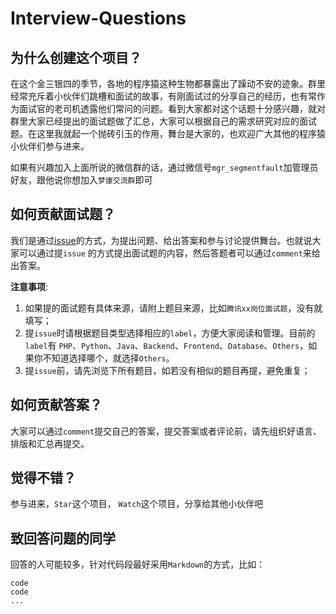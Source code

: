 # Interview-Questions

## 为什么创建这个项目？

在这个金三银四的季节，各地的程序猿这种生物都暴露出了躁动不安的迹象。群里经常充斥着小伙伴们跳槽和面试的故事，有刚面试过的分享自己的经历，也有常作为面试官的老司机透露他们常问的问题。看到大家都对这个话题十分感兴趣，就对群里大家已经提出的面试题做了汇总，大家可以根据自己的需求研究对应的面试题。在这里我就起一个抛砖引玉的作用，舞台是大家的，也欢迎广大其他的程序猿小伙伴们参与进来。

如果有兴趣加入上面所说的微信群的话，通过微信号`mgr_segmentfault`加管理员好友，跟他说你想加入`梦康交流群`即可



## 如何贡献面试题？

我们是通过[issue][1]的方式，为提出问题、给出答案和参与讨论提供舞台。也就说大家可以通过提`issue`
的方式提出面试题的内容，然后答题者可以通过`comment`来给出答案。

**注意事项**: 

1. 如果提的面试题有具体来源，请附上题目来源，比如`腾讯xx岗位面试题`，没有就填写；
2. 提`issue`时请根据题目类型选择相应的`label`，方便大家阅读和管理。目前的`label`有 `PHP`、`Python`、`Java`、`Backend`、`Frontend`、`Database`、`Others`，如果你不知道选择哪个，就选择`Others`。
3. 提`issue`前，请先浏览下所有题目，如若没有相似的题目再提，避免重复；

## 如何贡献答案？

大家可以通过`comment`提交自己的答案，提交答案或者评论前，请先组织好语言、排版和汇总再提交。

## 觉得不错？

参与进来，`Star`这个项目， `Watch`这个项目，分享给其他小伙伴吧

## 致回答问题的同学

回答的人可能较多，针对代码段最好采用`Markdown`的方式，比如：

```
code 
code 
...
```




[1]: https://github.com/tony-yin/Interview-Questions/issues

